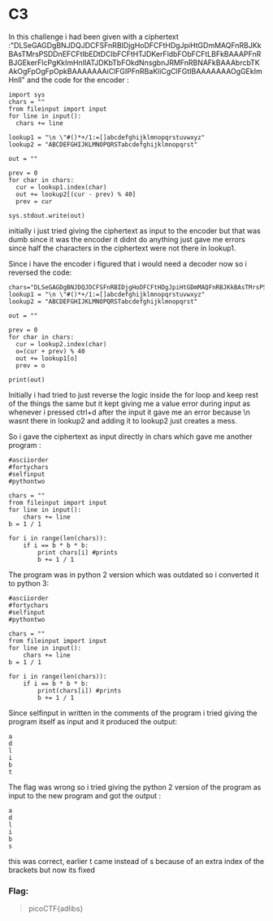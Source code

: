 # C3
In this challenge i had been given with a ciphertext :"DLSeGAGDgBNJDQJDCFSFnRBIDjgHoDFCFtHDgJpiHtGDmMAQFnRBJKkBAsTMrsPSDDnEFCFtIbEDtDCIbFCFtHTJDKerFldbFObFCFtLBFkBAAAPFnRBJGEkerFlcPgKkImHnIlATJDKbTbFOkdNnsgbnJRMFnRBNAFkBAAAbrcbTKAkOgFpOgFpOpkBAAAAAAAiClFGIPFnRBaKliCgClFGtIBAAAAAAAOgGEkImHnIl"
and the code for the encoder :
```
import sys
chars = ""
from fileinput import input
for line in input():
  chars += line

lookup1 = "\n \"#()*+/1:=[]abcdefghijklmnopqrstuvwxyz"
lookup2 = "ABCDEFGHIJKLMNOPQRSTabcdefghijklmnopqrst"

out = ""

prev = 0
for char in chars:
  cur = lookup1.index(char)
  out += lookup2[(cur - prev) % 40]
  prev = cur

sys.stdout.write(out)
```
initially i just tried giving the ciphertext as input to the encoder but that was dumb since it was the encoder it didnt do anything just gave me errors since half the characters in the ciphertext were not there in lookup1.

Since i have the encoder i figured that i would need a decoder now so i reversed the code:
```
chars="DLSeGAGDgBNJDQJDCFSFnRBIDjgHoDFCFtHDgJpiHtGDmMAQFnRBJKkBAsTMrsPSDDnEFCFtIbEDtDCIbFCFtHTJDKerFldbFObFCFtLBFkBAAAPFnRBJGEkerFlcPgKkImHnIlATJDKbTbFOkdNnsgbnJRMFnRBNAFkBAAAbrcbTKAkOgFpOgFpOpkBAAAAAAAiClFGIPFnRBaKliCgClFGtIBAAAAAAAOgGEkImHnIl"
lookup1 = "\n \"#()*+/1:=[]abcdefghijklmnopqrstuvwxyz"
lookup2 = "ABCDEFGHIJKLMNOPQRSTabcdefghijklmnopqrst"

out = ""

prev = 0
for char in chars:
  cur = lookup2.index(char)
  o=(cur + prev) % 40
  out += lookup1[o]
  prev = o

print(out)
```
Initially i had tried to just reverse the logic inside the for loop and keep rest of the things the same but it kept giving me a value error during input as whenever i pressed ctrl+d after the input it gave me an error because \n wasnt there in lookup2 and adding it to lookup2 just creates a mess.

So i gave the ciphertext as input directly in chars which gave me another program :
```
#asciiorder
#fortychars
#selfinput
#pythontwo

chars = ""
from fileinput import input
for line in input():
    chars += line
b = 1 / 1

for i in range(len(chars)):
    if i == b * b * b:
        print chars[i] #prints
        b += 1 / 1
```
The program was in python 2 version which was outdated so i converted it to python 3:
```
#asciiorder
#fortychars
#selfinput
#pythontwo

chars = ""
from fileinput import input
for line in input():
    chars += line
b = 1 / 1

for i in range(len(chars)):
    if i == b * b * b:
        print(chars[i]) #prints
        b += 1 / 1
```
Since selfinput in written in the comments of the program i tried giving the program itself as input and it produced the output:
```
a
d
l
i
b
t
```
The flag was wrong so i tried giving the python 2 version of the program as input to the new program and got the output :
```
a
d
l
i
b
s
```
this was correct, earlier t came instead of s because of an extra index of the brackets but now its fixed
### Flag:
>picoCTF{adlibs}
